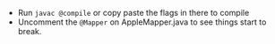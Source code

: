 * Run `javac @compile` or copy paste the flags in there to compile
* Uncomment the `@Mapper` on AppleMapper.java to see things start to break.